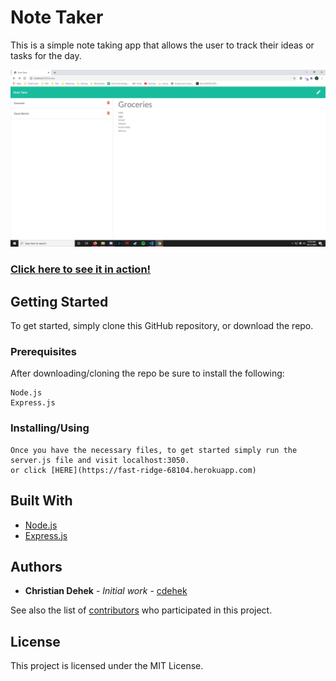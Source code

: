 # Note Taker

This is a simple note taking app that allows the user to track their ideas or tasks for the day.

![img](https://github.com/cdehek/note-taker/blob/develop/Develop/public/assets/images/demoimg.PNG)

<a href="https://drive.google.com/file/d/1DN1E28PEXEVphrsGWu6-tqCdvZfczdFx/view">

### Click here to see it in action!</a>

## Getting Started

To get started, simply clone this GitHub repository, or download the repo.

### Prerequisites

After downloading/cloning the repo be sure to install the following:

```
Node.js
Express.js
```

### Installing/Using
```
Once you have the necessary files, to get started simply run the server.js file and visit localhost:3050.
or click [HERE](https://fast-ridge-68104.herokuapp.com)

```


## Built With
* [Node.js](https://nodejs.org/en/)
* [Express.js](https://expressjs.com/)

## Authors

* **Christian Dehek** - *Initial work* - [cdehek](https://github.com/cdehek)

See also the list of [contributors](https://github.com/cdehek/note-taker/contributors) who participated in this project.

## License

This project is licensed under the MIT License.
